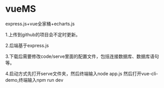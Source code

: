 # vueMS
express.js+vue全家桶+echarts.js

1.上传到github的项目会不定时更新。

2.后端基于express.js

3.下载后需要修改code/serve里面的配置文件，包括连接数据库、数据库语句等。

4.启动方式先打开serve文件夹，然后终端输入node app.js 然后打开vue-cli-demo,终端输入npm run dev
